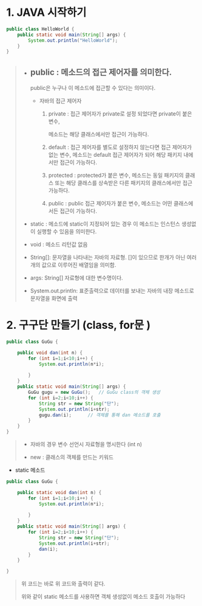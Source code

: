 # 1. JAVA 시작하기

```java
public class HelloWorld {
	public static void main(String[] args) {
		System.out.println("HelloWorld");
	}
}


```



> - <h2>public : 메소드의 접근 제어자를 의미한다.</h2>
>   
>   public은 누구나 이 메소드에 접근할 수 있다는 의미이다. 
>   
>   - 자바의 접근 제어자 
>     
>     1. private : 접근 제어자가 private로 설정 되었다면 private이 붙은 변수,      
>        
>        메소드는 해당 클래스에서만 접근이 가능하다.
>        
>        
>     
>     2. default : 접근 제어자를 별도로 설정하지 않는다면 접근 제어자가 없는 변수, 메소드는 default 접근 제어자가 되어 해당 패키지 내에서만 접근이 가능하다. 
>     
>     
>     
>     3. protected : protected가 붙은 변수, 메소드는 동일 패키지의 클래스 또는 해당 클래스를 상속받은 다른 패키지의 클래스에서만 접근 가능하다.
>     
>     4. public : public 접근 제어자가 붙은 변수, 메소드는 어떤 클래스에서든 접근이 가능하다. 
> 
> 
> 
> - static : 메소드에 static이 지정되어 있는 경우 이 메소드는 인스턴스 생성없이 실행할 수 있음을 의미한다. 
> 
> - void : 메소드 리턴값 없음
> 
> - String[]: 문자열을 나타내는 자바의 자료형. []이 있으므로 한개가 아닌 여러개의 값으로 이루어진 배열임을 의미함.
> 
> - args: String[] 자료형에 대한 변수명이다. 
> 
> - System.out.println: 표준출력으로 데이터를 보내는 자바의 내장 메소드로 문자열을 화면에 출력



# 2. 구구단 만들기 (class, for문 )

```java
public class GuGu {

	public void dan(int n) {
		for (int i=1;i<10;i++) {
			System.out.println(n*i);
		
		}	
	}
	public static void main(String[] args) {
		GuGu gugu = new GuGu();   // GuGu class의 객체 생성
		for (int i=2;i<10;i++) {
			String str = new String("단");
			System.out.println(i+str);
			gugu.dan(i);      // 객체를 통해 dan 메소드를 호출  
		}
	}
}
```



> - 자바의 경우 변수 선언시 자료형을 명시한다 (int n)
> 
> - new : 클래스의 객체를 만드는 키워드 

- static 메소드 

```java
public class GuGu {

	public static void dan(int n) {
		for (int i=1;i<10;i++) {
			System.out.println(n*i);
		
		}	
	}
	public static void main(String[] args) {
		for (int i=2;i<10;i++) {
			String str = new String("단");
			System.out.println(i+str);
			dan(i);
		}
	}

}
```



> 위 코드는 바로 위 코드와 출력이 같다. 
> 
> 위와 같이 static 메소드를 사용하면 객체 생성없이 메소드 호출이 가능하다



